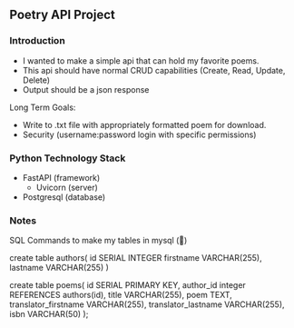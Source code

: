 ## Poetry API Project

### Introduction
- I wanted to make a simple api that can hold my favorite poems.
- This api should have normal CRUD capabilities (Create, Read, Update, Delete)
- Output should be a json response

Long Term Goals:
- Write to .txt file with appropriately formatted poem for download. 
- Security (username:password login with specific permissions)

### Python Technology Stack 
- FastAPI (framework)
    - Uvicorn (server)
- Postgresql (database)


### Notes

SQL Commands to make my tables in mysql (🐬)

create table authors(
    id SERIAL INTEGER
    firstname VARCHAR(255),
    lastname VARCHAR(255)
)

create table poems(
	id SERIAL PRIMARY KEY,
	author_id integer REFERENCES authors(id),
	title VARCHAR(255),
	poem TEXT, 
	translator_firstname VARCHAR(255),
	translator_lastname VARCHAR(255),
	isbn VARCHAR(50)
);